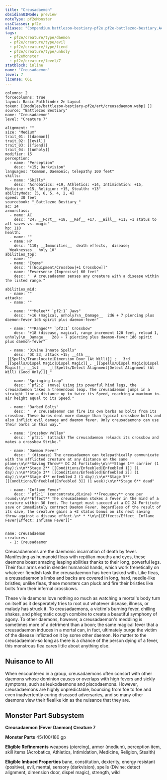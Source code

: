 ```yaml
---
title: "Creusadaemon"
obsidianUIMode: preview
noteType: pf2eMonster
cssClasses: pf2e
aliases: "Compendium.battlezoo-bestiary-pf2e.pf2e-battlezoo-bestiary.Actor.rZmiZ7He77r8fdP0" 
tags:
  - pf2e/creature/type/daemon
  - pf2e/creature/type/evil
  - pf2e/creature/type/fiend
  - pf2e/creature/type/unholy
  - pf2eMonster
  - pf2e/creature/level/7
statblock: inline
name: "Creusadaemon"
level: 7
license: OGL
---
```


```statblock
columns: 2
forcecolumns: true
layout: Basic Pathfinder 2e Layout
token: [[modules/battlezoo-bestiary-pf2e/art/creusadaemon.webp| ]]
source: "Battlezoo Bestiary"
name: "Creusadaemon"
level: "Creature 7"

alignment: ""
size: "Medium"
trait_01: [[daemon]]
trait_02: [[evil]]
trait_03: [[fiend]]
trait_04: [[unholy]]
modifier: 15
perception:
  - name: "Perception"
    desc: "+15; Darkvision"
languages: "Common, Daemonic; telepathy 100 feet"
skills:
  - name: "Skills"
    desc: "Acrobatics: +19, Athletics: +14, Intimidation: +15, Medicine: +15, Religion: +15, Stealth: +13"
abilityMods: [5, 6, 5, 4, 2, 4]
speed: 30 feet
sourcebook: "_Battlezoo Bestiary_"
ac: 24
armorclass:
  - name: AC
    desc: "24; __Fort__ +18, __Ref__ +17, __Will__ +11; +1 status to all saves vs. magic"
hp: 110
health:
  - name: ""
  - name: HP
    desc: "110; __Immunities__  death effects,  disease; __Weaknesses__ holy 10"
abilities_top:
  - name: ""
  - name: "Items"
    desc: "[[Equipment/Crossbow|+1 Crossbow]]"
  - name: "Feversense (Imprecise) 60 feet"
    desc: "  A creusadaemon senses any creature with a disease within the listed range."

abilities_mid:
  - name: ""
attacks:
  - name: ""

  - name: "**Melee** `pf2:1` Jaws"
    desc: "+16 (magical, unholy)\n__Damage__  2d6 + 7 piercing plus daemon-fever 1d6 spirit plus daemon-fever"

  - name: "**Ranged** `pf2:1` Crossbow"
    desc: "+18 (disease, magical, range increment 120 feet, reload 1, unholy)\n__Damage__  2d8 + 7 piercing plus daemon-fever 1d6 spirit plus daemon-fever"

  - name: "Divine Innate Spells"
    desc: "DC 23, attack +15; __4th __  _[[Spells/Translocate|Dimension Door (At Will)]]_; __3rd __  _[[Spells/Dispel Magic|Dispel Magic]]_, _[[Spells/Dispel Magic|Dispel Magic]]_; __1st __  _[[Spells/Detect Alignment|Detect Alignment (At Will) (Good Only)]]_"

  - name: "Springing Leap"
    desc: "`pf2:2` (move) Using its powerful hind legs, the creusadaemon takes a tremendous leap. The creusadaemon jumps in a straight line a distance up to twice its Speed, reaching a maximum in-air height equal to its Speed."

  - name: "Barbed Bolts"
    desc: "  A creusadaemon can fire its own barbs as bolts from its crossbow. These barbs deal more damage than typical crossbow bolts and also inflict evil damage and daemon fever. Only creusadaemons can use their barbs in this way."

  - name: "Crossbow Volley"
    desc: "`pf2:1` (attack) The creusadaemon reloads its crossbow and makes a crossbow Strike."

  - name: "Daemon Fever"
    desc: " (disease) The creusadaemon can telepathically communicate with the afflicted creature at any distance on the same plane;\n\n**Saving Throw** DC 24 Fortitude;\n\n**Stage 1** carrier (1 day);\n\n**Stage 2** [[Conditions/Enfeebled|Enfeebled 1]] (1 day);\n\n**Stage 3** [[Conditions/Enfeebled|Enfeebled 2]] (1 day);\n\n**Stage 4** enfeebled 2 (1 day);\n\n**Stage 5** [[Conditions/Enfeebled|Enfeebled 3]] (1 week);\n\n**Stage 6** dead"

  - name: "Inflame Fever"
    desc: "`pf2:1` (concentrate,divine) **Frequency** once per round;\n\n**Effect** The creusadaemon stokes a fever in the mind of a creature within 30 feet. The target must succeed at a DC 24 Fortitude save or immediately contract Daemon Fever. Regardless of the result of its save, the creature gains a +2 status bonus on its next saving throw against a disease effect.\n* * *\n\n[[Effects/Effect_ Inflame Fever|Effect: Inflame Fever]]"
 
```

```encounter-table
name: Creusadaemon
creatures:
  - 1: Creusadaemon
```



Creusadaemons are the daemonic incarnation of death by fever. Manifesting as humanoid fleas with reptilian mouths and eyes, these daemons boast amazing leaping abilities thanks to their long, powerful legs. Their four arms end in slender humanoid hands, which work frenetically on whatever fiendish task the creusadaemon has been tasked with. Like fleas, a creusadaemon's limbs and backs are covered in long, hard, needle-like bristles; unlike fleas, these monsters can pluck and fire their bristles like bolts from their infernal crossbows.

These vile daemons love nothing so much as watching a mortal's body turn on itself as it desperately tries to root out whatever disease, illness, or malady has struck it. To creusadaemons, a victim's burning fever, chilling shakes, and phlegmatic cough combine to create a beautiful symphony of agony. To other daemons, however, a creusadaemon's meddling is sometimes more of a detriment than a boon; the same magical fever that a creusadaemon induces in a mortal can, in fact, ultimately purge the victim of the disease inflicted on it by some other daemon. No matter to the creusadaemon-so long as there is a chance of the person dying of a fever, this monstrous flea cares little about anything else.

## Nuisance to All

When encountered in a group, creusadaemons often consort with other daemons whose dominion causes or overlaps with high fevers and sickly symptoms, such as leukodaemons and piscodaemons. However, creusadaemons are highly unpredictable, bouncing from foe to foe and even inadvertently curing diseased adversaries, and so many other daemons view their flealike kin as the nuisance that they are.

## Monster Part Subsystem

**Creusadaemon (Fever Daemon) Creature 7**

**Monster Parts** 45/100/180 gp

**Eligible Refinements** weapons (piercing), armor (medium), perception item, skill items (Acrobatics, Athletics, Intimidation, Medicine, Religion, Stealth)

**Eligible Imbued Properties** bane, constitution, dexterity, energy resistant (positive), evil, mental, sensory (darkvision), spells (Divine: detect alignment, dimension door, dispel magic), strength, wild

